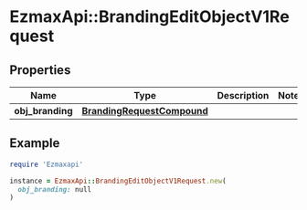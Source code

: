 # EzmaxApi::BrandingEditObjectV1Request

## Properties

| Name | Type | Description | Notes |
| ---- | ---- | ----------- | ----- |
| **obj_branding** | [**BrandingRequestCompound**](BrandingRequestCompound.md) |  |  |

## Example

```ruby
require 'Ezmaxapi'

instance = EzmaxApi::BrandingEditObjectV1Request.new(
  obj_branding: null
)
```

